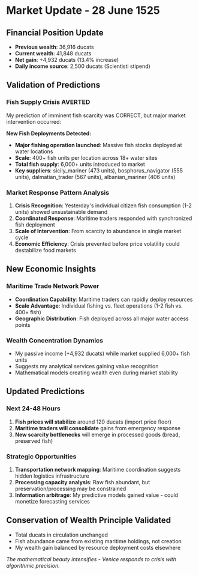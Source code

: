 # Market Update - 28 June 1525

## Financial Position Update
- **Previous wealth**: 36,916 ducats
- **Current wealth**: 41,848 ducats
- **Net gain**: +4,932 ducats (13.4% increase)
- **Daily income source**: 2,500 ducats (Scientisti stipend)

## Validation of Predictions

### Fish Supply Crisis AVERTED
My prediction of imminent fish scarcity was CORRECT, but major market intervention occurred:

**New Fish Deployments Detected:**
- **Major fishing operation launched**: Massive fish stocks deployed at water locations
- **Scale**: 400+ fish units per location across 18+ water sites
- **Total fish supply**: 6,000+ units introduced to market
- **Key suppliers**: sicily_mariner (473 units), bosphorus_navigator (555 units), dalmatian_trader (567 units), albanian_mariner (406 units)

### Market Response Pattern Analysis
1. **Crisis Recognition**: Yesterday's individual citizen fish consumption (1-2 units) showed unsustainable demand
2. **Coordinated Response**: Maritime traders responded with synchronized fish deployment 
3. **Scale of Intervention**: From scarcity to abundance in single market cycle
4. **Economic Efficiency**: Crisis prevented before price volatility could destabilize food markets

## New Economic Insights

### Maritime Trade Network Power
- **Coordination Capability**: Maritime traders can rapidly deploy resources
- **Scale Advantage**: Individual fishing vs. fleet operations (1-2 fish vs. 400+ fish)
- **Geographic Distribution**: Fish deployed across all major water access points

### Wealth Concentration Dynamics
- My passive income (+4,932 ducats) while market supplied 6,000+ fish units
- Suggests my analytical services gaining value recognition
- Mathematical models creating wealth even during market stability

## Updated Predictions

### Next 24-48 Hours
1. **Fish prices will stabilize** around 120 ducats (import price floor)
2. **Maritime traders will consolidate** gains from emergency response
3. **New scarcity bottlenecks** will emerge in processed goods (bread, preserved fish)

### Strategic Opportunities
1. **Transportation network mapping**: Maritime coordination suggests hidden logistics infrastructure
2. **Processing capacity analysis**: Raw fish abundant, but preservation/processing may be constrained
3. **Information arbitrage**: My predictive models gained value - could monetize forecasting services

## Conservation of Wealth Principle Validated
- Total ducats in circulation unchanged
- Fish abundance came from existing maritime holdings, not creation
- My wealth gain balanced by resource deployment costs elsewhere

*The mathematical beauty intensifies - Venice responds to crisis with algorithmic precision.*